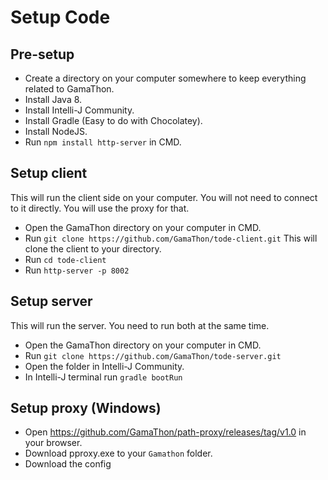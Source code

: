 # Setup Code

## Pre-setup
- Create a directory on your computer somewhere to keep everything related to GamaThon.
- Install Java 8.
- Install Intelli-J Community.
- Install Gradle (Easy to do with Chocolatey).
- Install NodeJS.
- Run `npm install http-server` in CMD.


## Setup client
This will run the client side on your computer. You will not need to connect to it directly. You will use the proxy for that.
- Open the GamaThon directory on your computer in CMD.
- Run `git clone https://github.com/GamaThon/tode-client.git` This will clone the client to your directory.
- Run `cd tode-client`
- Run `http-server -p 8002`


## Setup server
This will run the server. You need to run both at the same time.
- Open the GamaThon directory on your computer in CMD.
- Run `git clone https://github.com/GamaThon/tode-server.git`
- Open the folder in Intelli-J Community.
- In Intelli-J terminal run `gradle bootRun`

## Setup proxy (Windows)
- Open https://github.com/GamaThon/path-proxy/releases/tag/v1.0 in your browser.
- Download pproxy.exe to your `Gamathon` folder.
- Download the config
